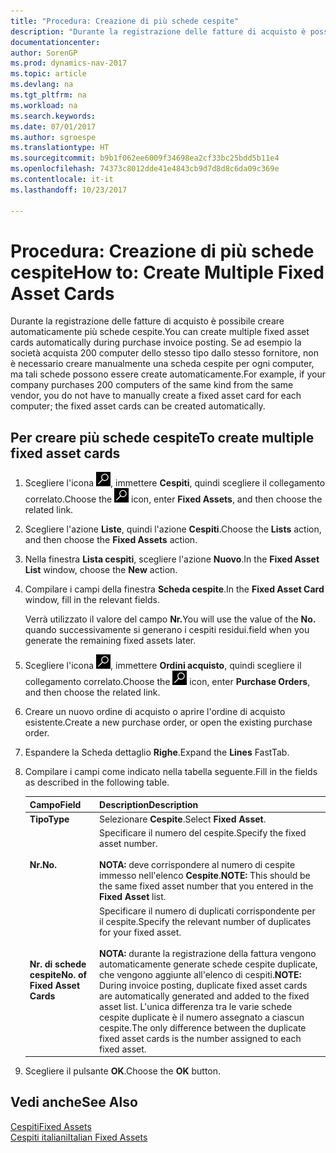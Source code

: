 ```yaml
---
title: "Procedura: Creazione di più schede cespite"
description: "Durante la registrazione delle fatture di acquisto è possibile creare automaticamente più schede cespite."
documentationcenter: 
author: SorenGP
ms.prod: dynamics-nav-2017
ms.topic: article
ms.devlang: na
ms.tgt_pltfrm: na
ms.workload: na
ms.search.keywords: 
ms.date: 07/01/2017
ms.author: sgroespe
ms.translationtype: HT
ms.sourcegitcommit: b9b1f062ee6009f34698ea2cf33bc25bdd5b11e4
ms.openlocfilehash: 74373c8012dde41e4843cb9d7d8d8c6da09c369e
ms.contentlocale: it-it
ms.lasthandoff: 10/23/2017

---
```

# <a name="how-to-create-multiple-fixed-asset-cards"></a><span data-ttu-id="10e04-103">Procedura: Creazione di più schede cespite</span><span class="sxs-lookup"><span data-stu-id="10e04-103">How to: Create Multiple Fixed Asset Cards</span></span>
<span data-ttu-id="10e04-104">Durante la registrazione delle fatture di acquisto è possibile creare automaticamente più schede cespite.</span><span class="sxs-lookup"><span data-stu-id="10e04-104">You can create multiple fixed asset cards automatically during purchase invoice posting.</span></span> <span data-ttu-id="10e04-105">Se ad esempio la società acquista 200 computer dello stesso tipo dallo stesso fornitore, non è necessario creare manualmente una scheda cespite per ogni computer, ma tali schede possono essere create automaticamente.</span><span class="sxs-lookup"><span data-stu-id="10e04-105">For example, if your company purchases 200 computers of the same kind from the same vendor, you do not have to manually create a fixed asset card for each computer; the fixed asset cards can be created automatically.</span></span>  

## <a name="to-create-multiple-fixed-asset-cards"></a><span data-ttu-id="10e04-106">Per creare più schede cespite</span><span class="sxs-lookup"><span data-stu-id="10e04-106">To create multiple fixed asset cards</span></span>  

1.  <span data-ttu-id="10e04-107">Scegliere l'icona ![Cerca pagina o report](../../media/ui-search/search_small.png "icona Cerca pagina o report"), immettere **Cespiti**, quindi scegliere il collegamento correlato.</span><span class="sxs-lookup"><span data-stu-id="10e04-107">Choose the ![Search for Page or Report](../../media/ui-search/search_small.png "Search for Page or Report icon") icon, enter **Fixed Assets**, and then choose the related link.</span></span>  
2.  <span data-ttu-id="10e04-108">Scegliere l'azione **Liste**, quindi l'azione **Cespiti**.</span><span class="sxs-lookup"><span data-stu-id="10e04-108">Choose the **Lists** action, and then choose the **Fixed Assets** action.</span></span>  
3.  <span data-ttu-id="10e04-109">Nella finestra **Lista cespiti**, scegliere l'azione **Nuovo**.</span><span class="sxs-lookup"><span data-stu-id="10e04-109">In the **Fixed Asset List** window, choose the **New** action.</span></span>  
4.  <span data-ttu-id="10e04-110">Compilare i campi della finestra **Scheda cespite**.</span><span class="sxs-lookup"><span data-stu-id="10e04-110">In the **Fixed Asset Card** window, fill in the relevant fields.</span></span>  

    <span data-ttu-id="10e04-111">Verrà utilizzato il valore del campo **Nr.**</span><span class="sxs-lookup"><span data-stu-id="10e04-111">You will use the value of the **No.**</span></span> <span data-ttu-id="10e04-112">quando successivamente si generano i cespiti residui.</span><span class="sxs-lookup"><span data-stu-id="10e04-112">field when you generate the remaining fixed assets later.</span></span>  

5.  <span data-ttu-id="10e04-113">Scegliere l'icona ![Cerca pagina o report](../../media/ui-search/search_small.png "Cerca pagina o report"), immettere **Ordini acquisto**, quindi scegliere il collegamento correlato.</span><span class="sxs-lookup"><span data-stu-id="10e04-113">Choose the ![Search for Page or Report](../../media/ui-search/search_small.png "Search for Page or Report icon") icon, enter **Purchase Orders**, and then choose the related link.</span></span>  
6.  <span data-ttu-id="10e04-114">Creare un nuovo ordine di acquisto o aprire l'ordine di acquisto esistente.</span><span class="sxs-lookup"><span data-stu-id="10e04-114">Create a new purchase order, or open the existing purchase order.</span></span>  
7.  <span data-ttu-id="10e04-115">Espandere la Scheda dettaglio **Righe**.</span><span class="sxs-lookup"><span data-stu-id="10e04-115">Expand the **Lines** FastTab.</span></span>  
8.  <span data-ttu-id="10e04-116">Compilare i campi come indicato nella tabella seguente.</span><span class="sxs-lookup"><span data-stu-id="10e04-116">Fill in the fields as described in the following table.</span></span>  

    |<span data-ttu-id="10e04-117">Campo</span><span class="sxs-lookup"><span data-stu-id="10e04-117">Field</span></span>|<span data-ttu-id="10e04-118">Description</span><span class="sxs-lookup"><span data-stu-id="10e04-118">Description</span></span>|  
    |---------------------------------|---------------------------------------|  
    |<span data-ttu-id="10e04-119">**Tipo**</span><span class="sxs-lookup"><span data-stu-id="10e04-119">**Type**</span></span>|<span data-ttu-id="10e04-120">Selezionare **Cespite**.</span><span class="sxs-lookup"><span data-stu-id="10e04-120">Select **Fixed Asset**.</span></span>|  
    |<span data-ttu-id="10e04-121">**Nr.**</span><span class="sxs-lookup"><span data-stu-id="10e04-121">**No.**</span></span>|<span data-ttu-id="10e04-122">Specificare il numero del cespite.</span><span class="sxs-lookup"><span data-stu-id="10e04-122">Specify the fixed asset number.</span></span><br /><br /> <span data-ttu-id="10e04-123">**NOTA:** deve corrispondere al numero di cespite immesso nell'elenco **Cespite**.</span><span class="sxs-lookup"><span data-stu-id="10e04-123">**NOTE:** This should be the same fixed asset number that you entered in the **Fixed Asset** list.</span></span>|  
    |<span data-ttu-id="10e04-124">**Nr. di schede cespite**</span><span class="sxs-lookup"><span data-stu-id="10e04-124">**No. of Fixed Asset Cards**</span></span>|<span data-ttu-id="10e04-125">Specificare il numero di duplicati corrispondente per il cespite.</span><span class="sxs-lookup"><span data-stu-id="10e04-125">Specify the relevant number of duplicates for your fixed asset.</span></span><br /><br /> <span data-ttu-id="10e04-126">**NOTA:** durante la registrazione della fattura vengono automaticamente generate schede cespite duplicate, che vengono aggiunte all'elenco di cespiti.</span><span class="sxs-lookup"><span data-stu-id="10e04-126">**NOTE:** During invoice posting, duplicate fixed asset cards are automatically generated and added to the fixed asset list.</span></span> <span data-ttu-id="10e04-127">L'unica differenza tra le varie schede cespite duplicate è il numero assegnato a ciascun cespite.</span><span class="sxs-lookup"><span data-stu-id="10e04-127">The only difference between the duplicate fixed asset cards is the number assigned to each fixed asset.</span></span>|  

9. <span data-ttu-id="10e04-128">Scegliere il pulsante **OK**.</span><span class="sxs-lookup"><span data-stu-id="10e04-128">Choose the **OK** button.</span></span>  

## <a name="see-also"></a><span data-ttu-id="10e04-129">Vedi anche</span><span class="sxs-lookup"><span data-stu-id="10e04-129">See Also</span></span>  
 [<span data-ttu-id="10e04-130">Cespiti</span><span class="sxs-lookup"><span data-stu-id="10e04-130">Fixed Assets</span></span>](../../fa-manage.md)  
 [<span data-ttu-id="10e04-131">Cespiti italiani</span><span class="sxs-lookup"><span data-stu-id="10e04-131">Italian Fixed Assets</span></span>](italian-fixed-assets.md)

